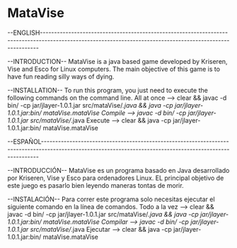 # MataVise

--ENGLISH-----------------------------------------------------------------------------------------------------------------------------------------------------------

--INTRODUCTION--
MataVise is a java based game developed by Kriseren, Vise and Esco for Linux computers. The main objective of this game is to have fun reading silly ways of dying.

--INSTALLATION--
To run this program, you just need to execute the following commands on the command line.
All at once --> clear && javac -d bin/ -cp jar/jlayer-1.0.1.jar src/mataVise/*.java && java -cp jar/jlayer-1.0.1.jar:bin/ mataVise.mataVise
Compile --> javac -d bin/ -cp jar/jlayer-1.0.1.jar src/mataVise/*.java
Execute --> clear && java -cp jar/jlayer-1.0.1.jar:bin/ mataVise.mataVise

--ESPAÑOL-----------------------------------------------------------------------------------------------------------------------------------------------------------

--INTRODUCCIÓN--
MataVise es un programa basado en Java desarrollado por Kriseren, Vise y Esco para ordenadores Linux. EL principal objetivo de este juego es pasarlo bien leyendo maneras tontas de morir.

--INSTALACIÓN--
Para correr este programa solo necesitas ejecutar el siguiente comando en la línea de comandos.
Todo a la vez --> clear && javac -d bin/ -cp jar/jlayer-1.0.1.jar src/mataVise/*.java && java -cp jar/jlayer-1.0.1.jar:bin/ mataVise.mataVise
Compilar --> javac -d bin/ -cp jar/jlayer-1.0.1.jar src/mataVise/*.java
Ejecutar --> clear && java -cp jar/jlayer-1.0.1.jar:bin/ mataVise.mataVise
